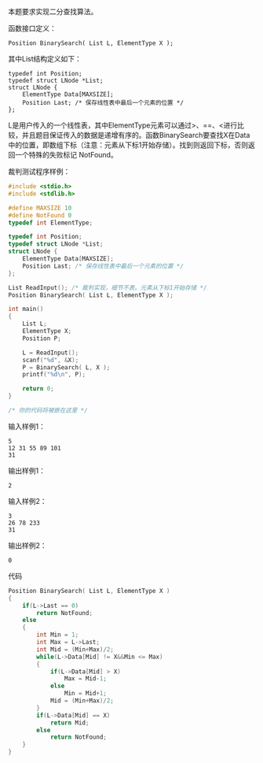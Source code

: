 本题要求实现二分查找算法。

函数接口定义：

    Position BinarySearch( List L, ElementType X );

其中List结构定义如下：

    typedef int Position;
    typedef struct LNode *List;
    struct LNode {
        ElementType Data[MAXSIZE];
        Position Last; /* 保存线性表中最后一个元素的位置 */
    };
 
L是用户传入的一个线性表，其中ElementType元素可以通过>、==、<进行比较，并且题目保证传入的数据是递增有序的。函数BinarySearch要查找X在Data中的位置，即数组下标（注意：元素从下标1开始存储）。找到则返回下标，否则返回一个特殊的失败标记      NotFound。

裁判测试程序样例：

```C
#include <stdio.h>
#include <stdlib.h>

#define MAXSIZE 10
#define NotFound 0
typedef int ElementType;

typedef int Position;
typedef struct LNode *List;
struct LNode {
    ElementType Data[MAXSIZE];
    Position Last; /* 保存线性表中最后一个元素的位置 */
};

List ReadInput(); /* 裁判实现，细节不表。元素从下标1开始存储 */
Position BinarySearch( List L, ElementType X );

int main()
{
    List L;
    ElementType X;
    Position P;

    L = ReadInput();
    scanf("%d", &X);
    P = BinarySearch( L, X );
    printf("%d\n", P);

    return 0;
}

/* 你的代码将被嵌在这里 */
```

输入样例1：

    5
    12 31 55 89 101
    31

输出样例1：

    2

输入样例2：

    3
    26 78 233
    31

输出样例2：

    0

代码

```C
Position BinarySearch( List L, ElementType X )
{
    if(L->Last == 0)
        return NotFound;
    else
    {
        int Min = 1;
        int Max = L->Last;
        int Mid = (Min+Max)/2;
        while(L->Data[Mid] != X&&Min <= Max)
        {
            if(L->Data[Mid] > X)
                Max = Mid-1;
            else
                Min = Mid+1;
            Mid = (Min+Max)/2;
        }
        if(L->Data[Mid] == X)
            return Mid;
        else
            return NotFound;
    }
}
```